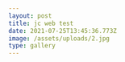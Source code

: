```yaml
---
layout: post
title: jc web test
date: 2021-07-25T13:45:36.773Z
image: /assets/uploads/2.jpg
type: gallery
---
```

